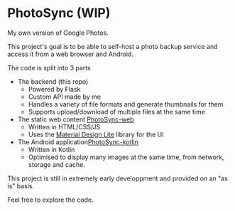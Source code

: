 # PhotoSync (WIP)
My own version of Google Photos.

This project's goal is to be able to self-host a photo backup service and access it from a web browser and Android.

The code is split into 3 parts
- The backend (this repo)
  - Powered by Flask
  - Custom API made by me
  - Handles a variety of file formats and generate thumbnails for them
  - Supports upload/download of multiple files at the same time
- The static web content [PhotoSync-web](https://github.com/LiteApplication/PhotoSync-web)
  - Written in HTML/CSS/JS
  - Uses the [Material Design Lite](https://getmdl.io/) library for the UI
- The Android application[PhotoSync-kotlin](https://github.com/LiteApplication/PhotoSync-kotlin)
  - Written in Kotlin
  - Optimised to display many images at the same time, from network, storage and cache.

This project is still in extremely early developpment and provided on an "as is" basis.

Feel free to explore the code.
